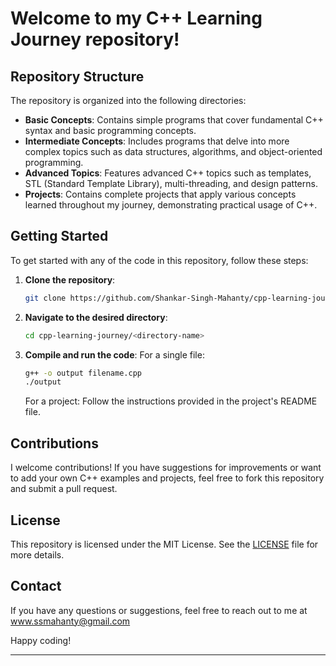 # Welcome to my C++ Learning Journey repository!

## Repository Structure

The repository is organized into the following directories:

- **Basic Concepts**: Contains simple programs that cover fundamental C++ syntax and basic programming concepts.
- **Intermediate Concepts**: Includes programs that delve into more complex topics such as data structures, algorithms, and object-oriented programming.
- **Advanced Topics**: Features advanced C++ topics such as templates, STL (Standard Template Library), multi-threading, and design patterns.
- **Projects**: Contains complete projects that apply various concepts learned throughout my journey, demonstrating practical usage of C++.

## Getting Started

To get started with any of the code in this repository, follow these steps:

1. **Clone the repository**:
    ```bash
    git clone https://github.com/Shankar-Singh-Mahanty/cpp-learning-journey.git
    ```

2. **Navigate to the desired directory**:
    ```bash
    cd cpp-learning-journey/<directory-name>
    ```

3. **Compile and run the code**:
    For a single file:
    ```bash
    g++ -o output filename.cpp
    ./output
    ```
    For a project:
    Follow the instructions provided in the project's README file.

## Contributions

I welcome contributions! If you have suggestions for improvements or want to add your own C++ examples and projects, feel free to fork this repository and submit a pull request.

## License

This repository is licensed under the MIT License. See the [LICENSE](LICENSE) file for more details.

## Contact

If you have any questions or suggestions, feel free to reach out to me at www.ssmahanty@gmail.com

Happy coding!

---
